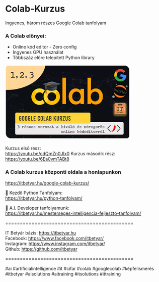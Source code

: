 # Colab-Kurzus
Ingyenes, három részes Google Colab tanfolyam

### A Colab előnyei:  
* Online kód editor - Zero config
* Ingyenes GPU használat
* Többszáz előre telepített Python library


<img src="https://github.com/itbetyar/Colab-Kurzus/blob/69791d51e5bd5e24ce546004771d4151adc32f97/Colab%20sorozat_honlapra%20copy.webp" alt="IT Betyár Colab kurzus" width="400">

Kurzus első rész:  
https://youtu.be/cdQmZn0JIx0
Kurzus második rész:  
https://youtu.be/6Ea0vmTABt8

### A Colab kurzus központi oldala a honlapunkon
https://itbetyar.hu/google-colab-kurzus/

🐍 Kezdő Python Tanfolyam:  
https://itbetyar.hu/python-tanfolyam/

🤖 A.I. Developer tanfolyamunk:  
https://itbetyar.hu/mesterseges-intelligencia-fejleszto-tanfolyam/



============================================  

IT Betyár bázis: https://itbetyar.hu  
Facebook: https://www.facebook.com/itbetyar/  
Instagram: https://www.instagram.com/itbetyar/  
Github: https://github.com/itbetyar  

============================================  

#ai #artificialintelligence #it #cifar #colab #googlecolab #képfelismerés
#itbetyar #aisolutions #aitraining #itsolutions #ittraining
